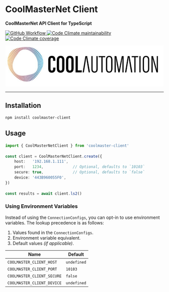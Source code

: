 # CoolMasterNet Client

**CoolMasterNet API Client for TypeScript**

<a href="https://github.com/bdsoha/coolmaster-client/actions/workflows/test.yml">
    <img alt="GitHub Workflow" src="https://img.shields.io/github/actions/workflow/status/bdsoha/coolmaster-client/test.yml?branch=develop&logo=github&style=for-the-badge">
</a>

<a href="https://codeclimate.com/github/bdsoha/coolmaster-client">
    <img alt="Code Climate maintainability" src="https://img.shields.io/codeclimate/maintainability/bdsoha/coolmaster-client?logo=codeclimate&style=for-the-badge">
</a>

<a href="https://codeclimate.com/github/bdsoha/coolmaster-client">
    <img alt="Code Climate coverage" src="https://img.shields.io/codeclimate/coverage/bdsoha/coolmaster-client?logo=codeclimate&style=for-the-badge">
</a>

![Banner](coolautomation.jpg)

---

## Installation

```bash
npm install coolmaster-client
```

## Usage

```ts
import { CoolMasterNetClient } from 'coolmaster-client'

const client = CoolMasterNetClient.create({
    host:   '192.168.1.111',
    port:   1234,             // Optional, defaults to `10103`
    secure: true,             // Optional, defaults to `false`
    device: '443B960055F0',
})

const results = await client.ls2()
```

### Using Environment Variables

Instead of using the `ConnectionConfigs`, you can opt-in to use environment variables.
The lookup precedence is as follows:

1. Values found in the `ConnectionConfigs`.
2. Environment variable equivalent.
3. Default values *(if applicable)*.

| **Name**                   | **Default** |
|----------------------------|-------------|
| `COOLMASTER_CLIENT_HOST`   | `undefined` |
| `COOLMASTER_CLIENT_PORT`   | `10103`     |
| `COOLMASTER_CLIENT_SECURE` | `false`     |
| `COOLMASTER_CLIENT_DEVICE` | `undefined` |
